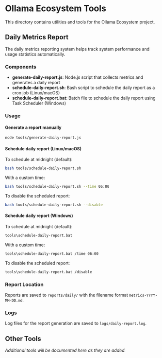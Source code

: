 # Ollama Ecosystem Tools

This directory contains utilities and tools for the Ollama Ecosystem project.

## Daily Metrics Report

The daily metrics reporting system helps track system performance and usage statistics automatically.

### Components

- **generate-daily-report.js**: Node.js script that collects metrics and generates a daily report
- **schedule-daily-report.sh**: Bash script to schedule the daily report as a cron job (Linux/macOS)
- **schedule-daily-report.bat**: Batch file to schedule the daily report using Task Scheduler (Windows)

### Usage

#### Generate a report manually

```bash
node tools/generate-daily-report.js
```

#### Schedule daily report (Linux/macOS)

To schedule at midnight (default):
```bash
bash tools/schedule-daily-report.sh
```

With a custom time:
```bash
bash tools/schedule-daily-report.sh --time 06:00
```

To disable the scheduled report:
```bash
bash tools/schedule-daily-report.sh --disable
```

#### Schedule daily report (Windows)

To schedule at midnight (default):
```bash
tools\schedule-daily-report.bat
```

With a custom time:
```bash
tools\schedule-daily-report.bat /time 06:00
```

To disable the scheduled report:
```bash
tools\schedule-daily-report.bat /disable
```

### Report Location

Reports are saved to `reports/daily/` with the filename format `metrics-YYYY-MM-DD.md`.

### Logs

Log files for the report generation are saved to `logs/daily-report.log`.

## Other Tools

*Additional tools will be documented here as they are added.* 